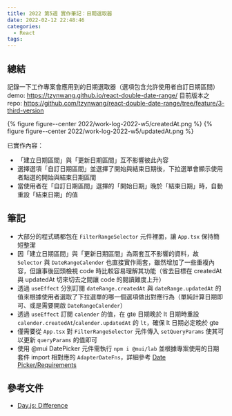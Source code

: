 ```yaml
---
title: 2022 第5週 實作筆記：日期選取器
date: 2022-02-12 22:48:46
categories:
  - React
tags:
---
```


## 總結

記錄一下工作專案會應用到的日期選取器（選項包含允許使用者自訂日期區間）
demo: https://tzynwang.github.io/react-double-date-range/
目前版本之 repo: https://github.com/tzynwang/react-double-date-range/tree/feature/3-third-version

{% figure figure--center 2022/work-log-2022-w5/createdAt.png %}
{% figure figure--center 2022/work-log-2022-w5/updatedAt.png %}

已實作內容：

- 「建立日期區間」與「更新日期區間」互不影響彼此內容
- 選擇選項「自訂日期區間」並選擇了開始與結束日期後，下拉選單會顯示使用者點選的開始與結束日期區間
- 當使用者在「自訂日期區間」選擇的「開始日期」晚於「結束日期」時，自動重設「結束日期」的值

## 筆記
- 大部分的程式碼都包在 `FilterRangeSelector` 元件裡面，讓 `App.tsx` 保持簡短整潔
- 因「建立日期區間」與「更新日期區間」為兩套互不影響的資料，故 `Selector` 與 `DateRangeCalender` 也直接實作兩套，雖然增加了一些重複內容，但讓事後回頭檢視 code 時比較容易理解其功能（省去目標在 createdAt 與 updatedAt 切來切去之間讓 code 的閱讀難度上升）
- 透過 `useEffect` 分別訂閱 `dateRange.createdAt` 與 `dateRange.updatedAt` 的值來根據使用者選取了下拉選單的哪一個選項做出對應行為（單純計算日期即可、或是需要開啟 `DateRangeCalender`）
- 透過 `useEffect` 訂閱 `calender` 的值，在 gte 日期晚於 lt 日期時重設 `calender.createdAt`/`calender.updatedAt` 的 `lt`，確保 lt 日期必定晚於 gte
- 僅需要從 `App.tsx` 對 `FilterRangeSelector` 元件傳入 `setQueryParams` 使其可以更新 `queryParams` 的值即可
- 使用 @mui DatePicker 元件需執行 `npm i @mui/lab` 並根據專案使用的日期套件 import 相對應的 `AdapterDateFns`，詳細參考 [Date Picker/Requirements](https://mui.com/components/date-picker/#requirements)

## 參考文件

- [Day.js: Difference](https://day.js.org/docs/en/display/difference)
